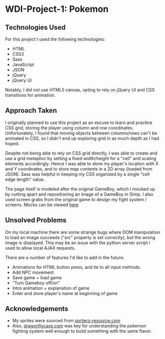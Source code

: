 # WDI-Project-1: Pokemon

## Technologies Used 
For this project I used the following technologies:
* HTML
* CSS3
* Sass
* JavaScript
* JSON
* jQuery
* jQuery UI

Notably, I did *not* use HTML5 canvas, opting to rely on jQuery UI and CSS transitions for animation.

## Approach Taken
I originally planned to use this project as an excuse to learn and practice CSS grid, storing the player using column and row coordinates. Unfortunately, I found that moving objects between columns/rows can't be animated in CSS, so I didn't end up exploring grid in as much depth as I had hoped. 

Despite not being able to rely on CSS grid directly, I was able to create and use a grid metaphor by setting a fixed width/height for a "cell" and scaling elements accordingly. Hence I was able to store my player's location with X and Y coordinates, and to store map contents in a 2D array (loaded from JSON). Sass was helpful in keeping my CSS organized by a single "cell edge length" value.

The page itself is modeled after the original GameBoy, which I mocked up by cutting apart and repositioning an image of a GameBoy in Gimp. I also used screen grabs from the original game to design my fight system / screens. Mocks can be viewed [here](https://docs.google.com/presentation/d/1fgDLMFGyrjgU_yAUaeh4Pe-IuZw8EmwuOtK9M4iFZik/edit#slide=id.p)

## Unsolved Problems
On my local machine there are some strange bugs where DOM manipulation to load an image succeeds ("src" property is set correctly), but the wrong image is displayed. This may be an issue with the python server script I used to allow local AJAX requests.

There are a number of features I'd like to add in the future:
* Animations for HTML button press, and tie to all input methods.
* Add NPC movement
* Save game + load game
* "Turn Gameboy off/on"
* Intro animation + explanation of game
* Enter and store player's name at beginning of game

## Acknowledgements
* My sprites were sourced from [spriters-resource.com](https://www.spriters-resource.com/game_boy_gbc/pokemonredblue/)
* Also, [dragonflycave.com](https://www.dragonflycave.com/mechanics/battling-basics) was key for understanding the pokemon fighting system well enough to build something with the same flavor.